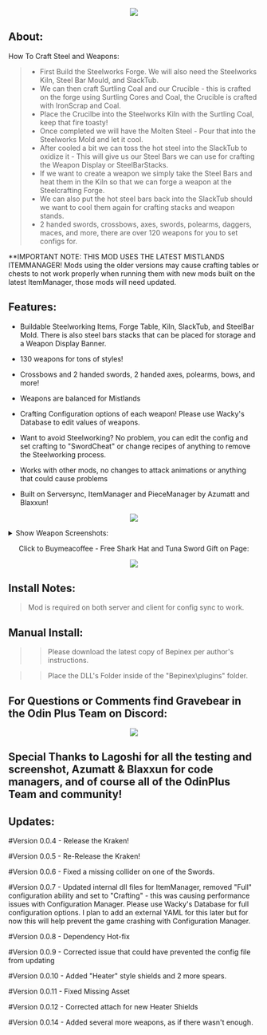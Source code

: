 
</p>

<p align="center">

<img src="https://cdn.discordapp.com/attachments/1002971376551989369/1046227393825755196/steelworksheader.png">

</p>

<h2>  About: </h2>

How To Craft Steel and Weapons: 

>* First Build the Steelworks Forge. We will also need the Steelworks Kiln, Steel Bar Mould, and SlackTub.
>* We can then craft Surtling Coal and our Crucible - this is crafted on the forge using Surtling Cores and Coal, the Crucible is crafted with IronScrap and Coal.
>* Place the Crucilbe into the Steelworks Kiln with the Surtling Coal, keep that fire toasty!
>* Once completed we will have the Molten Steel - Pour that into the Steelworks Mold and let it cool.
>* After cooled a bit we can toss the hot steel into the SlackTub to oxidize it - This will give us our Steel Bars we can use for crafting the Weapon Display or SteelBarStacks.
>* If we want to create a weapon we simply take the Steel Bars and heat them in the Kiln so that we can forge a weapon at the Steelcrafting Forge.
>* We can also put the hot steel bars back into the SlackTub should we want to cool them again for crafting stacks and weapon stands.
>* 2 handed swords, crossbows, axes, swords, polearms, daggers, maces, and more, there are over 120 weapons for you to set configs for.


**IMPORTANT NOTE: THIS MOD USES THE LATEST MISTLANDS ITEMMANAGER! Mods using the older versions may cause crafting tables or chests to not work properly when running them with new mods built on the latest ItemManager, those mods will need updated.


<h2>  Features:</h2>

- Buildable Steelworking Items, Forge Table, Kiln, SlackTub, and SteelBar Mold. There is also steel bars stacks that can be placed for storage and a Weapon Display Banner.

- 130 weapons for tons of styles!

- Crossbows and 2 handed swords, 2 handed axes, polearms, bows, and more!

- Weapons are balanced for Mistlands

- Crafting Configuration options of each weapon! Please use Wacky's Database to edit values of weapons.

- Want to avoid Steelworking? No problem, you can edit the config and set crafting to "SwordCheat" or change recipes of anything to remove the Steelworking process.

- Works with other mods, no changes to attack animations or anything that could cause problems

- Built on Serversync, ItemManager and PieceManager by Azumatt and Blaxxun!


<p align="center">

<p align="center"><img src="https://cdn.discordapp.com/attachments/1002971376551989369/1046227393511165952/tableheader.png"></p>



<details><summary>Show Weapon Screenshots:</summary>


<p align="center"><img src="https://cdn.discordapp.com/attachments/1021774386753196122/1051109550947844196/image.png"></p>

<p align="center"><img src="https://cdn.discordapp.com/attachments/1021774386753196122/1050963211815497769/image.png"></p>

<p align="center"><img src="https://cdn.discordapp.com/attachments/1021774386753196122/1050963212125864047/image.png"></p>

<p align="center"><img src="https://cdn.discordapp.com/attachments/1021774386753196122/1050963259236298812/image.png"></p>

<p align="center"><img src="https://cdn.discordapp.com/attachments/1021774386753196122/1050963259559256124/image.png"></p>

<p align="center"><img src="https://cdn.discordapp.com/attachments/1021774386753196122/1050966100583665804/image.png"></p>

</details>


<p align="center">Click to Buymeacoffee - Free Shark Hat and Tuna Sword Gift on Page:</p>

<p align="center"><a href="https://www.buymeacoffee.com/Gravebear"><img src="https://cdn.discordapp.com/attachments/1002971376551989369/1038591260723789824/GBSupporter.png"></a></p>



<h2>  Install Notes: </h2>

>Mod is required on both server and client for config sync to work.

<h2> Manual Install: </h2>

>>Please download the latest copy of Bepinex per author's instructions.

>>Place the DLL's Folder inside of the "Bepinex\plugins\" folder.

<p>

<p align="center"><h2>For Questions or Comments find Gravebear in the Odin Plus Team on Discord:</h2></p>

<p align="center"><a href="https://discord.gg/mbkPcvu9ax"><img src="https://i.imgur.com/Ji3u63C.png"></a></p>

<h2>Special Thanks to Lagoshi for all the testing and screenshot, Azumatt & Blaxxun for code managers, and of course all of the OdinPlus Team and community!

<h2> Updates: </h2>

#Version 0.0.4 - 
 Release the Kraken!

#Version 0.0.5 - 
 Re-Release the Kraken!
 
#Version 0.0.6 - 
Fixed a missing collider on one of the Swords.
 
#Version 0.0.7 - 
Updated internal dll files for ItemManager, removed "Full" configuration ability and set to "Crafting" - this was causing performance issues with Configuration Manager. Please use Wacky's Database for full configuration options. I plan to add an external YAML for this later but for now this will help prevent the game crashing with Configuration Manager.

#Version 0.0.8 - 
Dependency Hot-fix

#Version 0.0.9 - 
Corrected issue that could have prevented the config file from updating 

#Version 0.0.10 - 
Added "Heater" style shields and 2 more spears.

#Version 0.0.11 - 
Fixed Missing Asset

#Version 0.0.12 - 
Corrected attach for new Heater Shields

#Version 0.0.14 - 
Added several more weapons, as if there wasn't enough.